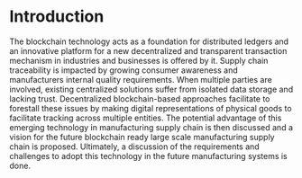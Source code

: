 # Introduction
The blockchain technology acts as a foundation for
distributed ledgers and an innovative platform for a new decentralized and transparent transaction mechanism in industries
and businesses is offered by it. Supply chain traceability is
impacted by growing consumer awareness and manufacturers internal quality requirements. When multiple parties are involved,
existing centralized solutions suffer from isolated data storage
and lacking trust. Decentralized blockchain-based approaches
facilitate to forestall these issues by making digital representations of physical goods to facilitate tracking across multiple
entities. The potential advantage of this emerging technology in
manufacturing supply chain is then discussed and a vision for the
future blockchain ready large scale manufacturing supply chain
is proposed. Ultimately, a discussion of the requirements and
challenges to adopt this technology in the future manufacturing
systems is done.

